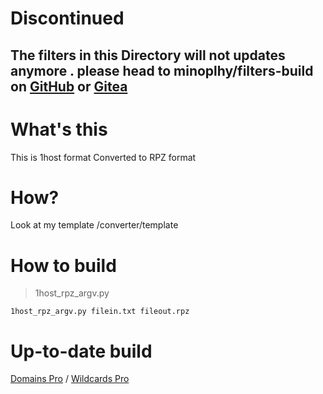 # Discontinued
## The filters in this Directory will not updates anymore . please head to minoplhy/filters-build on [GitHub](https://github.com/minoplhy/filters-build) or [Gitea](https://git.kylz.nl/GitHub/filters-build)
# What's this
This is 1host format Converted to RPZ format
# How?
Look at my template /converter/template
# How to build
> 1host_rpz_argv.py
```
1host_rpz_argv.py filein.txt fileout.rpz
```
# Up-to-date build
[Domains Pro](https://noblt.sos-ch-dk-2.exoscale-cdn.com/1host/domains-pro.rpz) /
[Wildcards Pro](https://noblt.sos-ch-dk-2.exoscale-cdn.com/1host/wildcards-pro.rpz)
